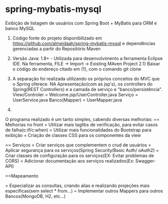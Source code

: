 # spring-mybatis-mysql
Exibição de listagem de usuários com Spring Boot + MyBatis para ORM e banco MySQL

1) Código fonte do projeto disponibilizado em https://github.com/almeidaah/spring-mybatis-mysql e dependências gerenciadas a partir do Repositório Maven

2) Versão Java: 1.8+ - Utilizada para desenvolvimento a ferramenta Eclipse IDE. Na ferramenta, FILE -> Import -> Existing MAven Project
2.1) Baixar o código do endereço citado em (1), com o comando git clone <url>

3) A separação foi realizada utilizando os próprios conceitos do MVC que o Spring oferece. NA Apresentação(com as jsp's), os controllers do Spring(REST Controllers) e a camada de serviço e "banco/persistência". 
View/Controler = Welcome.jsp/UserController.java
Serviço = UserService.java
Banco(Mapper) = UserMapper.java

4)
O programa realizado é um tanto simples, cabendo diversas melhorias:
== Melhorias no front 
= Utilizar mais taglibs de verificação, para evitar casos de falha(c:if/c:when)
= Utilizar mais funcionalidades do Bootstrap para exibição
= Criação de classes CSS para os componentes da view

== Serviços
= Criar serviços que complementem o crud de usuários
= Aplicar segurança para os serviços(Spring Security/Basic Auth/ oAuth2)
= Criar classes de configuração para os serviços(EX: Evitar problemas de CORS)
= Adicionar documentação aos serviços realizados(Ex: Swagger-API)

==Mapeamento

= Especializar as consultas, criando alias e realizando projeções mais específicas(sem select * from...)
= Implementar outros Mappers para outros Bancos(MongoDB, H2, etc...)




